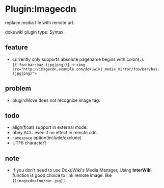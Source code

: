 # Plugin:Imagecdn
replace media file with remote url.

dokuwiki plugin type: Syntax.

## feature

* currently only supports absolute pagename begins with colon(`:`). `{{:foo:bar:baz.(jpg|png)}}` -> `<img src="http://imagecdn.example.com/dokuwiki_media_mirror/foo/bar/baz.(jpg|png)">`

## problem

* plugin:Move does not recognize image tag.

## todo
* align(float) support in external mode.
* obey ACL. even if no effect in remote cdn.
* `namespace` option(include/exclude)
* UTF8 character?

## note
* If you don't need to use DokuWiki's Media Manager, Using **InterWiki** function is good choice to link remote image. like `[[imagecdn>foo/bar.jpg]]`
